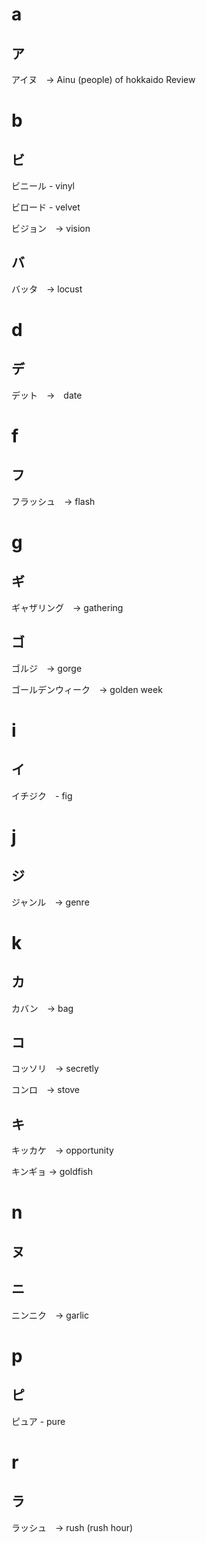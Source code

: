 # a

## ア

アイヌ　→ Ainu (people) of hokkaido
Review

# b

## ビ

ビニール - vinyl

ビロード - velvet

ビジョン　→ vision

## バ

バッタ　→ locust

# d

## デ

デット　→　date

# f

## フ

フラッシュ　→ flash

# g

## ギ

ギャザリング　→ gathering

## ゴ

ゴルジ　→ gorge

ゴールデンウィーク　→ golden week

# i

## イ

イチジク　- fig

# j

## ジ

ジャンル　→ genre

# k

## カ

カバン　→ bag

## コ

コッソリ　→ secretly

コンロ　→ stove

## キ

キッカケ　→ opportunity

キンギョ → goldfish

# n

## ヌ

## ニ

ニンニク　→ garlic

# p

## ピ

ピュア - pure

# r

## ラ

ラッシュ　→ rush (rush hour)